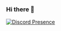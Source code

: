 ### Hi there 👋

[![Discord Presence](https://lanyard.cnrad.dev/api/708157699593863230)](https://discord.com/users/708157699593863230)
